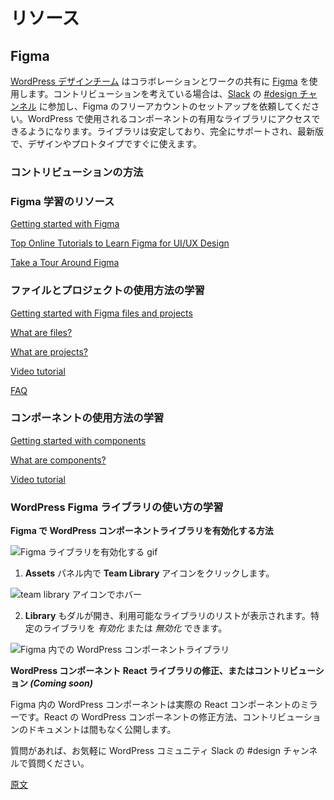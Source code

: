 <!--
# Resources
 -->
# リソース

<!--
## Figma
 -->
## Figma

<!--
The [WordPress Design team](https://make.wordpress.org/design/) uses [Figma](https://www.figma.com/) to collaborate and share work. If you'd like to contribute, join the [#design channel](https://app.slack.com/client/T024MFP4J/C02S78ZAL) in [Slack](https://make.wordpress.org/chat/) and ask the team to set you up with a free Figma account. This will give you access to a helpful library of components used in WordPress. They are stable, fully supported, up to date, and ready for use in designs and prototypes.
 -->
[WordPress デザインチーム](https://make.wordpress.org/design/) はコラボレーションとワークの共有に [Figma](https://www.figma.com/) を使用します。コントリビューションを考えている場合は、[Slack](https://make.wordpress.org/chat/) の [#design チャンネル](https://app.slack.com/client/T024MFP4J/C02S78ZAL) に参加し、Figma のフリーアカウントのセットアップを依頼してください。WordPress で使用されるコンポーネントの有用なライブラリにアクセスできるようになります。ライブラリは安定しており、完全にサポートされ、最新版で、デザインやプロトタイプですぐに使えます。

<!--
### How to contribute
 -->
### コントリビューションの方法

<!--
### Resources for learning how to use Figma
 -->
### Figma 学習のリソース

<!--
[Getting started with Figma](https://help.figma.com/category/9-getting-started)

[Top Online Tutorials to Learn Figma for UI/UX Design](https://medium.com/quick-design/top-online-tutorials-to-learn-figma-for-ui-ux-design-4e9c6721a72d)

[Take a Tour Around Figma](https://help.figma.com/article/12-getting-familiar-with-figma)
 -->

[Getting started with Figma](https://help.figma.com/category/9-getting-started)

[Top Online Tutorials to Learn Figma for UI/UX Design](https://medium.com/quick-design/top-online-tutorials-to-learn-figma-for-ui-ux-design-4e9c6721a72d)

[Take a Tour Around Figma](https://help.figma.com/article/12-getting-familiar-with-figma)

<!--
### Learning how to use files and projects
 -->
### ファイルとプロジェクトの使用方法の学習

<!--
[Getting started with Figma files and projects](https://help.figma.com/article/298-getting-started-with-files-and-projects)

[What are files?](https://help.figma.com/article/298-getting-started-with-files-and-projects#files)

[What are projects?](https://help.figma.com/article/298-getting-started-with-files-and-projects#projects)

[Video tutorial](https://www.youtube.com/watch?v=c5HS6smhq2E)

[FAQ](https://help.figma.com/article/298-getting-started-with-files-and-projects#faq)
 -->
[Getting started with Figma files and projects](https://help.figma.com/article/298-getting-started-with-files-and-projects)

[What are files?](https://help.figma.com/article/298-getting-started-with-files-and-projects#files)

[What are projects?](https://help.figma.com/article/298-getting-started-with-files-and-projects#projects)

[Video tutorial](https://www.youtube.com/watch?v=c5HS6smhq2E)

[FAQ](https://help.figma.com/article/298-getting-started-with-files-and-projects#faq)

<!--
### Learning how to use components
 -->
### コンポーネントの使用方法の学習

<!--
[Getting started with components](https://help.figma.com/article/66-components)

[What are components?](https://help.figma.com/article/66-components#components)

[Video tutorial](https://help.figma.com/article/66-components#videos)
 -->
[Getting started with components](https://help.figma.com/article/66-components)

[What are components?](https://help.figma.com/article/66-components#components)

[Video tutorial](https://help.figma.com/article/66-components#videos)

<!--
### Learning how to use WordPress Figma libraries
 -->
### WordPress Figma ライブラリの使い方の学習

<!--
**How to turn on the WordPress Components library in Figma**
 -->
**Figma で WordPress コンポーネントライブラリを有効化する方法**
<!--
![How to turn on Figma libraries gif](https://wordpress.org/gutenberg/files/2019/08/figma-howtoturnonlibraries.gif)
 -->
![Figma ライブラリを有効化する gif](https://wordpress.org/gutenberg/files/2019/08/figma-howtoturnonlibraries.gif)
<!--
1. Click the **Team Library** icon in the **Assets** Panel:
 -->
1. **Assets** パネル内で **Team Library** アイコンをクリックします。
 <!--
![Hovering over the team library icon](https://wordpress.org/gutenberg/files/2019/08/figma-turn-on-libraries-e1564770916643.png)
 -->
![team library アイコンでホバー](https://wordpress.org/gutenberg/files/2019/08/figma-turn-on-libraries-e1564770916643.png)
<!--
2. The **Library** modal will open and allow you to view a list of available libraries. Toggle to _Enable_ or _Disable_ a specific library:
 -->
2. **Library** もダルが開き、利用可能なライブラリのリストが表示されます。特定のライブラリを _有効化_ または _無効化_ できます。
<!--
![Switching on the WordPress components library in Figma](https://wordpress.org/gutenberg/files/2019/08/figma-libraries-e1564770879415.png)
 -->
![Figma 内での WordPress コンポーネントライブラリ](https://wordpress.org/gutenberg/files/2019/08/figma-libraries-e1564770879415.png)
<!--
**How to refine or contribute to the WordPress components React library _(Coming soon)_**
 -->
**WordPress コンポーネント React ライブラリの修正、またはコントリビューション _(Coming soon)_**
<!--
WordPress components in Figma mirror the live React components. Documentation for how to refine or contribute to WordPress components in React is coming soon.
 -->
Figma 内の WordPress コンポーネントは実際の React コンポーネントのミラーです。React の WordPress コンポーネントの修正方法、コントリビューションのドキュメントは間もなく公開します。

<!--
If you have questions, please don’t hesitate to ask in the #design channel on the WordPress community Slack.
 -->
質問があれば、お気軽に WordPress コミュニティ Slack の #design チャンネルで質問ください。

[原文](https://github.com/WordPress/gutenberg/blob/trunk/docs/explanations/user-interface/design-resources.md)

